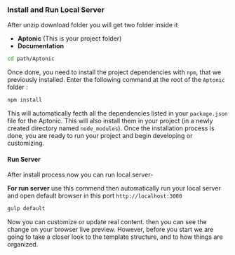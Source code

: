 ### Install and Run Local Server

After unzip download folder you will get two folder inside it
- **Aptonic** (This is your project folder)
- **Documentation**

```bash
cd path/Aptonic
```
Once done, you need to install the project dependencies with `npm`, that we previously installed. Enter the following command at the root of the `Aptonic` folder :


```bash
npm install
```

This will automatically fecth all the dependencies listed in your `package.json` file for the Aptonic. This will also install them in your project (in a newly created directory named `node_modules`). Once the installation process is done, you are ready to run your project and begin developing or customizing.  
 
#### Run Server

After install process now you can run local server-

**For run server** use this commend then automatically run your local server and open default browser in this port `http://localhost:3000`
```bash
gulp default
```
Now you can customize or update real content. then you can see the change on your browser live preview. 
However, before you start we are going to take a closer look to the template structure, and to how things are organized.






















